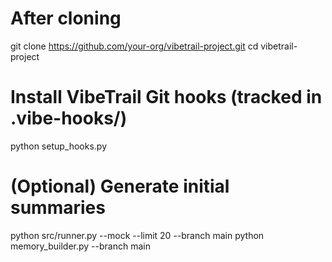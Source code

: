 # After cloning
git clone https://github.com/your-org/vibetrail-project.git
cd vibetrail-project

# Install VibeTrail Git hooks (tracked in .vibe-hooks/)
python setup_hooks.py

# (Optional) Generate initial summaries
python src/runner.py --mock --limit 20 --branch main
python memory_builder.py --branch main